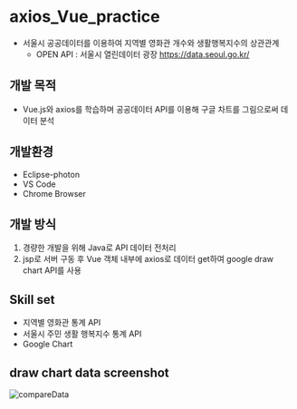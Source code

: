 # axios_Vue_practice

* 서울시 공공데이터를 이용하여 지역별 영화관 개수와 생활행복지수의 상관관계 
  * OPEN API : 서울시 열린데이터 광장 <https://data.seoul.go.kr/>

## 개발 목적
  * Vue.js와 axios를 학습하며 공공데이터 API를 이용해 구글 차트를 그림으로써 데이터 분석

## 개발환경
  * Eclipse-photon
  * VS Code
  * Chrome Browser
  
## 개발 방식
  1. 경량한 개발을 위해 Java로 API 데이터 전처리
  2. jsp로 서버 구동 후 Vue 객체 내부에 axios로 데이터 get하여 google draw chart API를 사용
  
## Skill set
  * 지역별 영화관 통계 API
  * 서울시 주민 생활 행복지수 통계 API
  * Google Chart

## draw chart data screenshot
![compareData](https://user-images.githubusercontent.com/40975942/64933209-ef132900-d87e-11e9-93e2-363ef579a5b3.JPG)
